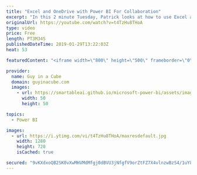```yaml
---
title: "Excel and OneDrive with Power BI For Collaboration"
excerpt: "In this 2 minute Tuesday, Patrick looks at how to use Excel and OneDrive with Power BI For Collaboration. Using this approach, you can easily keep Power BI updated when team members update an Excel spreadsheet hosted on OneDrive. This is a great alternative to using Google Sheets which can be painful"
originalUrl: https://youtube.com/watch?v=t4TzHu8THoA
type: video
price: Free
length: PT3M34S
publishedDateTime: 2019-01-29T13:22:03Z
heat: 53

featuredContent: "<iframe width=\"800\" height=\"500\" frameborder=\"0\" src=\"https://www.youtube.com/embed/t4TzHu8THoA\" allow=\"accelerometer; autoplay; encrypted-media; gyroscope; picture-in-picture\" allowfullscreen></iframe>"

provider:
  name: Guy in a Cube
  domain: guyinacube.com
  images:
    - url: https://smartableai.github.io/microsoft-power-bi/assets/images/organizations/guyinacube.com-50x50.jpg
      width: 50
      height: 50

topics:
  - Power BI

images:
  - url: https://i.ytimg.com/vi/t4TzHu8THoA/maxresdefault.jpg
    width: 1280
    height: 720
    isCached: true

secured: "9vKXdxoQB2SK0vXwMHVMdMfgj0dBVU3jNfgfV9orZtFZ7X4vlnzwBzS4/1uY8rFxYNKx+0pEV2qmpvVqbDXp2QvyRo++x6r4KdYpU/VbjG55t2MvfO8VNnBpXPsWqTr3N8+AkDmViGbo4YHPzkTQs93hZqahdMaGf2z2jtxK0LTAGDwA0/9i4kMocO2ijV9BmzAiMG3WCFr86q0WOnFVOR4zT8e/nVzmjAzjMuu4sNB7DJ7laxlT/Vglif5Q8D/wA5ZchH8wuImwFn7rTaEjraMaW8Xpu1TFoxbe++SWfQ8y4y/rffJiKJpShefWaNiAAHLmeeXovB47JGE3tCbdRJjOezoVeP5n332Qglx9/VGHByDwYrl5aPE1u0zaJda32/HRTO+4ECLqutGha6oeu5Aj4lfpqJYfiiQU2OwoVdY=;YTPPXoug0OMptEgTBJfcCQ=="
---
```


